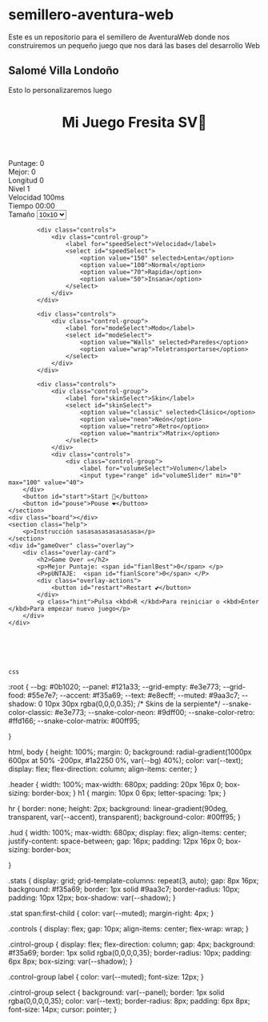 # semillero-aventura-web
Este es un repositorio para el semillero de AventuraWeb donde nos construiremos un pequeño juego que nos dará las bases del desarrollo Web
## Salomé Villa Londoño 
Esto lo personalizaremos luego

<!DOCTYPE html>
<html lang="en">
<head>
    <meta charset="UTF-8">
    <meta name="viewport" content="width=device-width, initial-scale=1.0">
    <title>Juegos Snake SV🍓</title>
</head>
<body>
    <header class="header">
        <h1>Mi Juego Fresita SV🍓</h1>
    </header>
    <section class="hud">
        <div class="stats">
            <div class="stat"><span>Puntage:</span> <span id="scoreBoard">0</span></div>
            <div class="stat"><span>Mejor:</span> <span id="bestBoard">0</span></div>
            <div class="stat"><span>Longitud</span> <span id="lengthBoard">0</span></div>
            <div class="stat"><span>Nivel</span> <span id="levelBoard">1</span></div>
            <div class="stat"><span>Velocidad</span> <span id="speedBoard">100ms</span></div>
            <div class="stat"><span>Tiempo</span> <span id="timeBoard">00:00</span></div>
        </div>
        <div class="controls">
            <div class="control-group">
                <label for="sizeSelect">Tamaño</label>
                <select id="sizeSelect">
                    <option value="10" selected>10x10</option>
                    <option value="12">12x12</option>
                    <option value="15">15x15</option>
                    <option value="20">20x20</option>
             </select>
            </div>

            <div class="controls">
                <div class="control-group">
                    <label for="speedSelect">Velocidad</label>
                    <select id="speedSelect">
                        <option value="150" selected>Lenta</option>
                        <option value="100">Normal</option>
                        <option value="70">Rapida</option>
                        <option value="50">Insana</option>  
                    </select>
                </div>
            </div>

            <div class="controls">
                <div class="control-group">
                    <label for="modeSelect">Modo</label>
                    <select id="modeSelect">
                        <option value="Walls" selected>Paredes</option>
                        <option value="wrap">Teletransportarse</option>
                    </select>
                </div>
            </div>

            <div class="controls">
                <div class="control-group">
                    <label for="skinSelect">Skin</label>
                    <select id="skinSelect">
                        <option value="classic" selected>Clásico</option>
                        <option value="neon">Neón</option>
                        <option value="retro">Retro</option>
                        <option value="mantrix">Matrix</option> 
                    </select>
                </div>
                <div class="controls">
                    <div class="control-group">
                        <label for="volumeSelect">Volumen</label>
                        <input type="range" id="volumeSlider" min="0" max="100" value="40">
        </div>
        <button id="start">Start 🍓</button>
        <button id="pouse">Pouse ❤️</button>
    </section>
    <div class="board"></div>
    <section class="help">
        <p>Instrucción sasasasasasasasasa</p>
    </section>
    <div id="gameOver" class="overlay">
        <div class="overlay-card">
            <h2>Game Over ☠️</h2>
            <p>Mejor Puntaje: <span id="fianlBest">0</span> </p>
            <P>pUNTAJE:  <span id="fianlScore">0</span> </P>
            <div class="overlay-actions">
                <button id="restart">Restart 💕</button> 
            </div>
            <p class="hint">Pulsa <kbd>R </kbd>Para reiniciar o <kbd>Enter </kbd>Para empezar nuevo juego</p>
        </div>
    </div>






    css

:root {
    --bg: #0b1020;
    --panel: #121a33;
    --grid-empty: #e3e773;
    --grid-food: #55e7e7;
    --accent: #f35a69;
    --text: #e8ecff;
    --muted: #9aa3c7;
    --shadow: 0 10px 30px rgba(0,0,0,0.35);
    /* Skins de la serpiente*/
    --snake-color-classic: #e3e773;
    --snake-color-neon: #9dff00;
    --snake-color-retro: #ffd166;
    --snake-color-matrix: #00ff95;

}

html, body {
    height: 100%;
    margin: 0;
    background: radial-gradient(1000px 600px at 50% -200px, #1a2250 0%, var(--bg) 40%);
    color: var(--text);
    display: flex;
    flex-direction: column;
    align-items: center;
}

.header {
    width: 100%;
    max-width: 680px;
    padding: 20px 16px 0;
    box-sizing: border-box;
}
h1 {
    margin: 10px 0 6px;
    letter-spacing: 1px;
}

hr {
    border: none;
    height: 2px;
    background: linear-gradient(90deg, transparent, var(--accent), transparent);
    background-color: #00ff95;
}

.hud {
    width: 100%;
    max-width: 680px;
    display: flex;
    align-items: center;
    justify-content: space-between;
    gap: 16px;
    padding: 12px 16px 0;
    box-sizing: border-box;


}

.stats {
    display: grid;
    grid-template-columns: repeat(3, auto);
    gap: 8px 16px;
    background: #f35a69;
    border: 1px solid #9aa3c7;
    border-radius: 10px;
    padding: 10px 12px;
    box-shadow: var(--shadow);
}

.stat span:first-child {
    color: var(--muted);
    margin-right: 4px;
}

.controls {
    display: flex;
    gap: 10px;
    align-items: center;
    flex-wrap: wrap;
}

.cintrol-group {
    display: flex;
    flex-direction: column;
    gap: 4px;
    background: #f35a69;
    border: 1px solid rgba(0,0,0,0,35);
    border-radius: 10px;
    padding: 6px 8px;
    box-sizing: var(--shadow);
}

.control-group label {
    color: var(--muted);
    font-size: 12px;
}

.cintrol-group select {
    background: var(--panel);
    border: 1px solid rgba(0,0,0,0,35);
    color: var(--text);
    border-radius: 8px;
    padding: 6px 8px;
    font-size: 14px;
    cursor: pointer;
}


    
    
</body>
</html>
